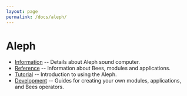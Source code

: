 ```yaml
---
layout: page
permalink: /docs/aleph/
---
```


# Aleph

* [Information](/aleph) -- Details about Aleph sound computer.
* [Reference](/docs/aleph/reference) -- Information about Bees, modules and applications.
* [Tutorial](/docs/aleph/tutorial-0) -- Introduction to using the Aleph.
* [Development](/docs/aleph/dev) -- Guides for creating your own modules, applications, and Bees operators.